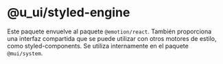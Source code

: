 # @u_ui/styled-engine

Este paquete envuelve al paquete `@emotion/react`.
También proporciona una interfaz compartida que se puede utilizar con otros motores de estilo, como styled-components.
Se utiliza internamente en el paquete `@mui/system`.